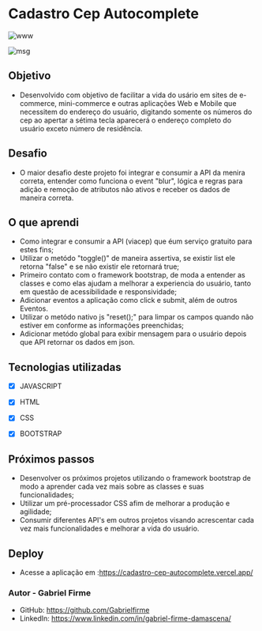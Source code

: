 # Cadastro Cep Autocomplete

![www](https://user-images.githubusercontent.com/94994830/228697692-c064ddcd-f851-475a-b255-db00d712006d.png)

![msg](https://user-images.githubusercontent.com/94994830/228697633-d2a7ec55-e354-4e9a-a376-fbb0ab973a2d.png)



## Objetivo
* Desenvolvido com objetivo de facilitar a vida do usário em sites de e-commerce, mini-commerce e outras aplicações Web e Mobile que necessitem do endereço do usuário, digitando somente os números do cep ao apertar a sétima tecla aparecerá o endereço completo do usuário exceto número de residência.
## Desafio
 * O maior desafio deste projeto foi integrar e consumir a API da menira correta, entender como funciona o event "blur", lógica e regras para adição e remoção de atributos não ativos e receber os dados de maneira correta.


## O que aprendi
* Como integrar e consumir a API (viacep) que éum serviço gratuito para estes fins;
* Utilizar o metódo "toggle()" de maneira assertiva, se existir list ele retorna "false" e se não existir ele retornará true;
* Primeiro contato com o framework bootstrap, de moda a entender as classes e como elas ajudam a melhorar a experiencia do usuário, tanto em questão de acessibilidade e responsividade;
* Adicionar eventos a aplicação como click e submit, além de outros Eventos.
* Utilizar o metódo nativo js "reset();" para limpar os campos quando não estiver em conforme as informações preenchidas;
* Adicionar  metódo global para exibir mensagem para o usuário depois que API retornar os dados em json. 

## Tecnologias utilizadas
- [X] JAVASCRIPT
- [X] HTML
- [X] CSS
- [X] BOOTSTRAP

 
 ## Próximos passos
* Desenvolver os próximos projetos utilizando o framework bootstrap de modo a aprender cada vez mais sobre as classes e suas funcionalidades;
* Utilizar um pré-processador CSS afim de melhorar a produção e agilidade;
* Consumir diferentes API's em outros projetos visando acrescentar cada vez mais funcionalidades e melhorar a vida do usuário.

## Deploy
* Acesse a aplicação em :https://cadastro-cep-autocomplete.vercel.app/

### Autor - Gabriel Firme
* GitHub: https://github.com/Gabrielfirme
* LinkedIn: https://www.linkedin.com/in/gabriel-firme-damascena/

 
